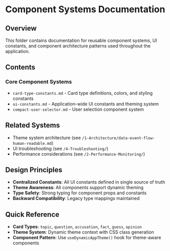 # Component Systems Documentation

## Overview
This folder contains documentation for reusable component systems, UI constants, and component architecture patterns used throughout the application.

## Contents

### Core Component Systems
- `card-type-constants.md` - Card type definitions, colors, and styling constants
- `ui-constants.md` - Application-wide UI constants and theming system
- `compact-user-selector.md` - User selection component system

## Related Systems
- Theme system architecture (see `/1-Architecture/data-event-flow-human-readable.md`)
- UI troubleshooting (see `/4-Troubleshooting/`)
- Performance considerations (see `/2-Performance-Monitoring/`)

## Design Principles
- **Centralized Constants**: All UI constants defined in single source of truth
- **Theme Awareness**: All components support dynamic theming
- **Type Safety**: Strong typing for component props and constants
- **Backward Compatibility**: Legacy type mappings maintained

## Quick Reference
- **Card Types**: `topic`, `question`, `accusation`, `fact`, `guess`, `opinion`
- **Theme System**: Dynamic theme context with CSS class generation
- **Component Pattern**: Use `useDynamicAppTheme()` hook for theme-aware components